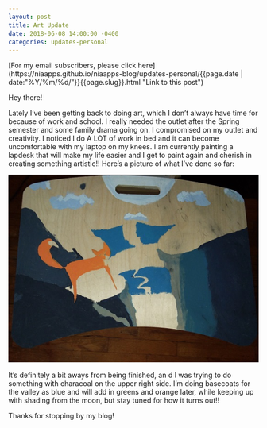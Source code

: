 ```yaml
---
layout: post
title: Art Update
date: 2018-06-08 14:00:00 -0400
categories: updates-personal
---
```

<!-- Need to copy/paste to each post: -->
<div class="feed" markdown="1">
 [For my email subscribers, please click here](https://niaapps.github.io/niaapps-blog/updates-personal/{{page.date | date:"%Y/%m/%d/"}}{{page.slug}}.html "Link to this post")
</div>

Hey there!

Lately I’ve been getting back to doing art, which I don’t always have time for because of work and school. I really needed the outlet after the Spring semester and some family drama going on. I compromised on my outlet and creativity. I noticed I do A LOT of work in bed and it can become uncomfortable with my laptop on my knees. I am currently painting a lapdesk that will make my life easier and I get to paint again and cherish in creating something artistic!! Here’s a picture of what I’ve done so far:

<div class="scale-img">
<img id="" src="/../../images/lp1-1.jpg" alt="Progress of my lapdesk">
</div>

It’s definitely a bit aways from being finished, an d I was trying to do something with characoal on the upper right side. I’m doing basecoats for the valley as blue and will add in greens and orange later, while keeping up with shading from the moon, but stay tuned for how it turns out!!

Thanks for stopping by my blog!

